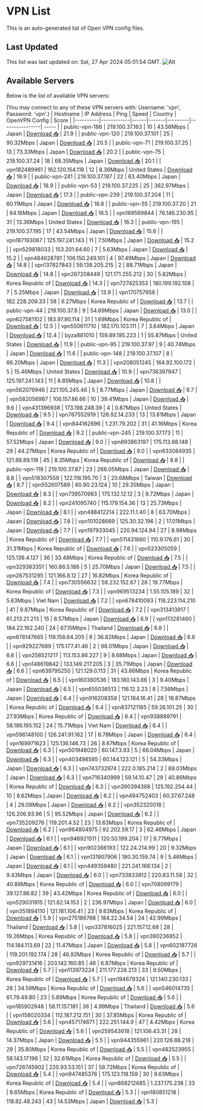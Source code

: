 # VPN List

This is an auto-generated list of Open VPN config files.

## Last Updated

This list was last updated on: Sat, 27 Apr 2024 05:01:54 GMT.
![Alt](https://repobeats.axiom.co/api/embed/186b98318ef1479477931607c1ad7d823f12451f.svg "Repobeats analytics image")

## Available Servers

Below is the list of available VPN servers:

(You may connect to any of these VPN servers with: Username: 'vpn', Password: 'vpn'.)
| Hostname | IP Address | Ping | Speed | Country | OpenVPN Config | Score |
|----------|------------|------|-------|---------|----------------| ----- |
| public-vpn-186 | 219.100.37.163 | 10 | 43.56Mbps | Japan | [Download 📥](./configs/server_0_JP.ovpn) | 21.9 |
| public-vpn-120 | 219.100.37.101 | 25 | 90.32Mbps | Japan | [Download 📥](./configs/server_1_JP.ovpn) | 20.5 |
| public-vpn-71 | 219.100.37.25 | 13 | 73.33Mbps | Japan | [Download 📥](./configs/server_2_JP.ovpn) | 20.2 |
| public-vpn-75 | 219.100.37.24 | 18 | 68.35Mbps | Japan | [Download 📥](./configs/server_3_JP.ovpn) | 20.1 |
| vpn182489961 | 162.120.154.118 | 12 | 8.36Mbps | United States | [Download 📥](./configs/server_4_US.ovpn) | 19.9 |
| public-vpn-241 | 219.100.37.187 | 22 | 63.40Mbps | Japan | [Download 📥](./configs/server_5_JP.ovpn) | 18.9 |
| public-vpn-53 | 219.100.37.225 | 25 | 362.97Mbps | Japan | [Download 📥](./configs/server_6_JP.ovpn) | 17.3 |
| public-vpn-239 | 219.100.37.204 | 11 | 60.11Mbps | Japan | [Download 📥](./configs/server_7_JP.ovpn) | 16.8 |
| public-vpn-55 | 219.100.37.20 | 21 | 84.16Mbps | Japan | [Download 📥](./configs/server_8_JP.ovpn) | 16.5 |
| vpn169569844 | 76.146.230.95 | 31 | 13.36Mbps | United States | [Download 📥](./configs/server_9_US.ovpn) | 16.3 |
| public-vpn-195 | 219.100.37.195 | 17 | 43.54Mbps | Japan | [Download 📥](./configs/server_10_JP.ovpn) | 15.6 |
| vpn187193067 | 125.197.241.143 | 11 | 7.50Mbps | Japan | [Download 📥](./configs/server_11_JP.ovpn) | 15.2 |
| vpn529818033 | 153.201.64.60 | 7 | 5.63Mbps | Japan | [Download 📥](./configs/server_12_JP.ovpn) | 15.2 |
| vpn484628781 | 106.150.249.101 | 4 | 97.49Mbps | Japan | [Download 📥](./configs/server_13_JP.ovpn) | 14.8 |
| vpn137827843 | 59.138.205.215 | 2 | 88.71Mbps | Japan | [Download 📥](./configs/server_14_JP.ovpn) | 14.8 |
| vpn267208449 | 121.171.255.212 | 30 | 5.82Mbps | Korea Republic of | [Download 📥](./configs/server_15_KR.ovpn) | 14.3 |
| vpn727425353 | 180.199.192.108 | 7 | 5.25Mbps | Japan | [Download 📥](./configs/server_16_JP.ovpn) | 13.9 |
| vpn170757958 | 182.228.209.33 | 58 | 6.27Mbps | Korea Republic of | [Download 📥](./configs/server_17_KR.ovpn) | 13.7 |
| public-vpn-44 | 219.100.37.8 | 9 | 54.69Mbps | Japan | [Download 📥](./configs/server_18_JP.ovpn) | 13.0 |
| vpn627581102 | 183.97.90.114 | 31 | 1.69Mbps | Korea Republic of | [Download 📥](./configs/server_19_KR.ovpn) | 12.5 |
| vpn550611710 | 182.170.103.111 | 7 | 3.64Mbps | Japan | [Download 📥](./configs/server_20_JP.ovpn) | 12.4 |
| byza881010 | 159.89.195.223 | 1 | 55.87Mbps | United States | [Download 📥](./configs/server_21_US.ovpn) | 11.9 |
| public-vpn-95 | 219.100.37.97 | 9 | 40.74Mbps | Japan | [Download 📥](./configs/server_22_JP.ovpn) | 11.6 |
| public-vpn-148 | 219.100.37.107 | 8 | 66.20Mbps | Japan | [Download 📥](./configs/server_23_JP.ovpn) | 11.3 |
| vpn208051245 | 164.92.100.172 | 5 | 15.46Mbps | United States | [Download 📥](./configs/server_24_US.ovpn) | 10.9 |
| vpn736397947 | 125.197.241.143 | 11 | 8.85Mbps | Japan | [Download 📥](./configs/server_25_JP.ovpn) | 10.8 |
| vpn562079946 | 221.105.245.46 | 5 | 8.77Mbps | Japan | [Download 📥](./configs/server_26_JP.ovpn) | 9.7 |
| vpn582056987 | 106.157.86.66 | 10 | 39.41Mbps | Japan | [Download 📥](./configs/server_27_JP.ovpn) | 9.6 |
| vpn431396938 | 173.198.248.39 | 4 | 0.87Mbps | United States | [Download 📥](./configs/server_28_US.ovpn) | 9.5 |
| vpn767552919 | 126.92.14.233 | 13 | 13.81Mbps | Japan | [Download 📥](./configs/server_29_JP.ovpn) | 9.4 |
| vpn844162696 | 1.231.79.202 | 31 | 41.16Mbps | Korea Republic of | [Download 📥](./configs/server_30_KR.ovpn) | 9.2 |
| public-vpn-245 | 219.100.37.173 | 11 | 57.52Mbps | Japan | [Download 📥](./configs/server_31_JP.ovpn) | 9.0 |
| vpn893863197 | 175.113.98.148 | 29 | 44.27Mbps | Korea Republic of | [Download 📥](./configs/server_32_KR.ovpn) | 9.0 |
| vpn633084935 | 121.88.89.118 | 45 | 8.35Mbps | Korea Republic of | [Download 📥](./configs/server_33_KR.ovpn) | 8.8 |
| public-vpn-118 | 219.100.37.87 | 23 | 268.05Mbps | Japan | [Download 📥](./configs/server_34_JP.ovpn) | 8.8 |
| vpn518307559 | 122.116.195.70 | 3 | 20.68Mbps | Taiwan | [Download 📥](./configs/server_35_TW.ovpn) | 8.7 |
| vpn552607589 | 60.90.23.124 | 10 | 29.35Mbps | Japan | [Download 📥](./configs/server_36_JP.ovpn) | 8.3 |
| vpn739570983 | 175.132.12.12 | 3 | 9.72Mbps | Japan | [Download 📥](./configs/server_37_JP.ovpn) | 8.2 |
| vpn241095740 | 115.179.154.36 | 13 | 25.73Mbps | Japan | [Download 📥](./configs/server_38_JP.ovpn) | 8.1 |
| vpn488412214 | 222.11.1.40 | 8 | 63.70Mbps | Japan | [Download 📥](./configs/server_39_JP.ovpn) | 7.8 |
| vpn101028669 | 125.30.32.196 | 2 | 17.01Mbps | Japan | [Download 📥](./configs/server_40_JP.ovpn) | 7.7 |
| vpn197933045 | 220.94.124.94 | 27 | 8.98Mbps | Korea Republic of | [Download 📥](./configs/server_41_KR.ovpn) | 7.7 |
| vpn511431660 | 110.9.176.61 | 30 | 31.31Mbps | Korea Republic of | [Download 📥](./configs/server_42_KR.ovpn) | 7.6 |
| vpn523305059 | 125.139.4.127 | 36 | 33.48Mbps | Korea Republic of | [Download 📥](./configs/server_43_KR.ovpn) | 7.5 |
| vpn329383351 | 160.86.5.188 | 5 | 25.70Mbps | Japan | [Download 📥](./configs/server_44_JP.ovpn) | 7.5 |
| vpn267531295 | 121.166.8.12 | 27 | 16.82Mbps | Korea Republic of | [Download 📥](./configs/server_45_KR.ovpn) | 7.4 |
| vpn730556632 | 58.232.152.67 | 28 | 19.77Mbps | Korea Republic of | [Download 📥](./configs/server_46_KR.ovpn) | 7.3 |
| vpn969513234 | 1.55.105.189 | 32 | 5.63Mbps | Viet Nam | [Download 📥](./configs/server_47_VN.ovpn) | 7.2 |
| vpn678410093 | 118.223.114.210 | 41 | 9.87Mbps | Korea Republic of | [Download 📥](./configs/server_48_KR.ovpn) | 7.2 |
| vpn313413917 | 61.213.21.213 | 15 | 8.57Mbps | Japan | [Download 📥](./configs/server_49_JP.ovpn) | 6.9 |
| vpn113281460 | 184.22.162.240 | 24 | 67.15Mbps | Thailand | [Download 📥](./configs/server_50_TH.ovpn) | 6.8 |
| vpn878147665 | 118.158.64.205 | 8 | 36.82Mbps | Japan | [Download 📥](./configs/server_51_JP.ovpn) | 6.8 |
| vpn929227689 | 175.177.41.46 | 2 | 98.01Mbps | Japan | [Download 📥](./configs/server_52_JP.ovpn) | 6.6 |
| vpn258521217 | 113.153.86.227 | 9 | 8.68Mbps | Japan | [Download 📥](./configs/server_53_JP.ovpn) | 6.6 |
| vpn148619842 | 133.149.217.205 | 3 | 35.71Mbps | Japan | [Download 📥](./configs/server_54_JP.ovpn) | 6.6 |
| vpn639795250 | 121.129.0.113 | 31 | 43.86Mbps | Korea Republic of | [Download 📥](./configs/server_55_KR.ovpn) | 6.5 |
| vpn160360536 | 183.180.143.66 | 3 | 9.40Mbps | Japan | [Download 📥](./configs/server_56_JP.ovpn) | 6.5 |
| vpn655036513 | 116.12.3.23 | 8 | 7.56Mbps | Japan | [Download 📥](./configs/server_57_JP.ovpn) | 6.4 |
| vpn916208359 | 121.164.16.41 | 28 | 16.87Mbps | Korea Republic of | [Download 📥](./configs/server_58_KR.ovpn) | 6.4 |
| vpn837121185 | 59.26.101.25 | 30 | 27.93Mbps | Korea Republic of | [Download 📥](./configs/server_59_KR.ovpn) | 6.4 |
| vpn938889791 | 58.186.195.152 | 24 | 15.71Mbps | Viet Nam | [Download 📥](./configs/server_60_VN.ovpn) | 6.4 |
| vpn596148100 | 126.241.91.162 | 17 | 6.78Mbps | Japan | [Download 📥](./configs/server_61_JP.ovpn) | 6.4 |
| vpn169971623 | 125.136.146.73 | 26 | 8.67Mbps | Korea Republic of | [Download 📥](./configs/server_62_KR.ovpn) | 6.3 |
| vpn501948020 | 60.147.3.93 | 5 | 66.04Mbps | Japan | [Download 📥](./configs/server_63_JP.ovpn) | 6.3 |
| vpn403498595 | 60.144.123.121 | 5 | 54.33Mbps | Japan | [Download 📥](./configs/server_64_JP.ovpn) | 6.3 |
| vpn743732974 | 222.0.185.214 | 2 | 89.03Mbps | Japan | [Download 📥](./configs/server_65_JP.ovpn) | 6.3 |
| vpn716340999 | 59.14.10.47 | 29 | 40.86Mbps | Korea Republic of | [Download 📥](./configs/server_66_KR.ovpn) | 6.3 |
| vpn390394368 | 125.192.254.44 | 10 | 8.62Mbps | Japan | [Download 📥](./configs/server_67_JP.ovpn) | 6.2 |
| vpn494752403 | 60.37.67.248 | 4 | 29.09Mbps | Japan | [Download 📥](./configs/server_68_JP.ovpn) | 6.2 |
| vpn352320018 | 126.206.93.96 | 5 | 95.52Mbps | Japan | [Download 📥](./configs/server_69_JP.ovpn) | 6.2 |
| vpn735209276 | 119.201.4.52 | 23 | 13.63Mbps | Korea Republic of | [Download 📥](./configs/server_70_KR.ovpn) | 6.2 |
| vpn964804975 | 92.202.59.17 | 3 | 62.46Mbps | Japan | [Download 📥](./configs/server_71_JP.ovpn) | 6.1 |
| vpn946921511 | 120.50.199.204 | 17 | 9.77Mbps | Japan | [Download 📥](./configs/server_72_JP.ovpn) | 6.1 |
| vpn902366193 | 122.24.214.99 | 20 | 9.32Mbps | Japan | [Download 📥](./configs/server_73_JP.ovpn) | 6.1 |
| vpn131907906 | 180.30.159.74 | 9 | 5.46Mbps | Japan | [Download 📥](./configs/server_74_JP.ovpn) | 6.1 |
| vpn449359480 | 221.241.166.134 | 2 | 9.43Mbps | Japan | [Download 📥](./configs/server_75_JP.ovpn) | 6.0 |
| vpn733833812 | 220.83.11.58 | 32 | 40.88Mbps | Korea Republic of | [Download 📥](./configs/server_76_KR.ovpn) | 6.0 |
| vpn708099179 | 39.127.86.82 | 39 | 43.42Mbps | Korea Republic of | [Download 📥](./configs/server_77_KR.ovpn) | 6.0 |
| vpn529031915 | 121.82.14.153 | 2 | 236.97Mbps | Japan | [Download 📥](./configs/server_78_JP.ovpn) | 6.0 |
| vpn351894110 | 121.181.106.41 | 23 | 9.63Mbps | Korea Republic of | [Download 📥](./configs/server_79_KR.ovpn) | 5.9 |
| vpn275186768 | 184.22.34.54 | 24 | 42.99Mbps | Thailand | [Download 📥](./configs/server_80_TH.ovpn) | 5.8 |
| vpn337816025 | 221.157.12.68 | 28 | 19.26Mbps | Korea Republic of | [Download 📥](./configs/server_81_KR.ovpn) | 5.8 |
| vpn390236852 | 114.184.113.69 | 22 | 11.47Mbps | Japan | [Download 📥](./configs/server_82_JP.ovpn) | 5.8 |
| vpn602187726 | 119.201.192.174 | 28 | 46.92Mbps | Korea Republic of | [Download 📥](./configs/server_83_KR.ovpn) | 5.7 |
| vpn929731416 | 203.142.160.85 | 46 | 6.87Mbps | Korea Republic of | [Download 📥](./configs/server_84_KR.ovpn) | 5.7 |
| vpn113973224 | 211.177.228.213 | 33 | 9.50Mbps | Korea Republic of | [Download 📥](./configs/server_85_KR.ovpn) | 5.7 |
| vpn194679324 | 121.140.230.133 | 28 | 34.59Mbps | Korea Republic of | [Download 📥](./configs/server_86_KR.ovpn) | 5.6 |
| vpn546014735 | 61.79.49.80 | 23 | 5.89Mbps | Korea Republic of | [Download 📥](./configs/server_87_KR.ovpn) | 5.6 |
| vpn185902948 | 58.11.157.181 | 36 | 4.99Mbps | Thailand | [Download 📥](./configs/server_88_TH.ovpn) | 5.6 |
| vpn158020334 | 112.187.212.151 | 30 | 37.85Mbps | Korea Republic of | [Download 📥](./configs/server_89_KR.ovpn) | 5.6 |
| vpn457174671 | 222.251.144.9 | 47 | 4.42Mbps | Korea Republic of | [Download 📥](./configs/server_90_KR.ovpn) | 5.6 |
| vpn259543618 | 121.106.43.31 | 28 | 14.37Mbps | Japan | [Download 📥](./configs/server_91_JP.ovpn) | 5.5 |
| vpn944355961 | 220.126.88.218 | 29 | 35.80Mbps | Korea Republic of | [Download 📥](./configs/server_92_KR.ovpn) | 5.5 |
| vpn482523955 | 58.143.17.198 | 32 | 32.61Mbps | Korea Republic of | [Download 📥](./configs/server_93_KR.ovpn) | 5.5 |
| vpn726745902 | 220.93.53.151 | 37 | 58.72Mbps | Korea Republic of | [Download 📥](./configs/server_94_KR.ovpn) | 5.4 |
| vpn947485376 | 175.123.118.159 | 30 | 9.63Mbps | Korea Republic of | [Download 📥](./configs/server_95_KR.ovpn) | 5.4 |
| vpn868212685 | 1.237.175.238 | 33 | 9.65Mbps | Korea Republic of | [Download 📥](./configs/server_96_KR.ovpn) | 5.3 |
| vpn180851218 | 118.82.48.243 | 43 | 14.53Mbps | Japan | [Download 📥](./configs/server_97_JP.ovpn) | 5.3 |
